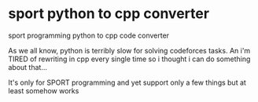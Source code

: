 # sport python to cpp converter
sport programming python to cpp code converter

As we all know, python is terribly slow for solving codeforces tasks. An i'm TIRED of rewriting in cpp every single time so i thought i can do something about that...

It's only for SPORT programming and yet support only a few things but at least somehow works
